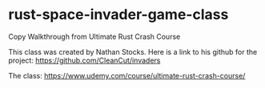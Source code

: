 # rust-space-invader-game-class
Copy Walkthrough from Ultimate Rust Crash Course

This class was created by Nathan Stocks. Here is a link to his github for the project: https://github.com/CleanCut/invaders

The class: https://www.udemy.com/course/ultimate-rust-crash-course/
